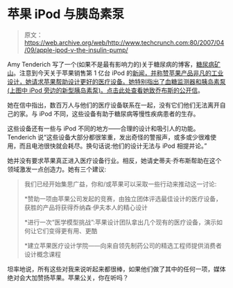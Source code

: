 # 苹果 iPod 与胰岛素泵

> 原文：<https://web.archive.org/web/http://www.techcrunch.com:80/2007/04/09/apple-ipod-v-the-insulin-pump/>

Amy Tenderich 写了一个(如果不是最有影响力的)关于糖尿病的博客，[糖尿病矿山](https://web.archive.org/web/20220701013529/http://www.diabetesmine.com/)。注意到今天关于苹果销售第 1 亿台 iPod 的[新闻，并称赞苹果产品非凡的工业设计，她请求苹果帮助设计更好的医疗设备。她特别指出了血糖监测器和胰岛素泵(上图中 iPod 旁边的新型胰岛素泵)。点击此处查看她](https://web.archive.org/web/20220701013529/http://www.beta.techcrunch.com/2007/04/09/wow-thats-a-lot-of-ipods/)[致乔布斯的公开信](https://web.archive.org/web/20220701013529/http://www.diabetesmine.com/2007/04/an_open_letter_.html)。

她在信中指出，数百万人与他们的医疗设备联系在一起，没有它们他们无法离开自己的家。与 iPod 不同，这些设备有助于糖尿病等慢性疾病患者的生存。

这些设备还有一些与 iPod 不同的地方——合理的设计和吸引人的功能。Tenderich 说“这些设备大部分都很笨重，发出奇怪的警报声，或多或少很难使用，而且电池很快就会耗尽。换句话说:他们的设计无法与 iPod 相提并论。”

她并没有要求苹果真正进入医疗设备行业。相反，她请史蒂夫·乔布斯帮助在这个领域激发一点创造力。她有三个建议:

> 我们已经开始集思广益，你和/或苹果可以采取一些行动来推动这一讨论:
> 
> *赞助一项由苹果公司发起的竞赛，由独立团体评选最佳设计的医疗设备，获胜的产品将获得乔纳森·伊夫本人的精心设计
> 
> *进行一次“医学模型挑战”:苹果设计团队拿出几个现有的医疗设备，演示如何让它们变得更有用、更酷
> 
> *建立苹果医疗设计学院——向来自领先制药公司的精选工程师提供消费者设计概念课程

坦率地说，所有这些对我来说听起来都很棒，如果他们做了其中的任何一项，媒体绝对会大加赞扬苹果。苹果公关，你在听吗？